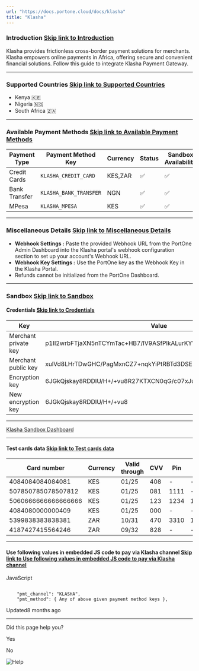 ```yaml
---
url: "https://docs.portone.cloud/docs/klasha"
title: "Klasha"
---
```


### Introduction   [Skip link to Introduction](https://docs.portone.cloud/docs/klasha\#introduction)

Klasha provides frictionless cross-border payment solutions for merchants. Klasha empowers online payments in Africa, offering secure and convenient financial solutions. Follow this guide to integrate Klasha Payment Gateway.

* * *

### Supported Countries   [Skip link to Supported Countries](https://docs.portone.cloud/docs/klasha\#supported-countries)

- Kenya 🇰🇪
- Nigeria 🇳🇬
- South Africa 🇿🇦

* * *

### Available Payment Methods   [Skip link to Available Payment Methods](https://docs.portone.cloud/docs/klasha\#available-payment-methods)

| Payment Type | Payment Method Key | Currency | Status | Sandbox Availability |
| --- | --- | --- | --- | --- |
| Credit Cards | `KLASHA_CREDIT_CARD` | KES,ZAR | ✅ | ✅ |
| Bank Transfer | `KLASHA_BANK_TRANSFER` | NGN | ✅ | ✅ |
| MPesa | `KLASHA_MPESA` | KES | ✅ | ✅ |

* * *

### Miscellaneous Details   [Skip link to Miscellaneous Details](https://docs.portone.cloud/docs/klasha\#miscellaneous-details)

- **Webhook Settings :** Paste the provided Webhook URL from the PortOne Admin Dashboard into the Klasha portal's webhook configuration section to set up your account's Webhook URL.
- **Webhook Key Settings :** Use the PortOne key as the Webhook Key in the Klasha Portal.
- Refunds cannot be initialized from the PortOne Dashboard.

* * *

### Sandbox   [Skip link to Sandbox](https://docs.portone.cloud/docs/klasha\#sandbox)

#### Credentials   [Skip link to Credentials](https://docs.portone.cloud/docs/klasha\#credentials)

| Key | Value |
| --- | --- |
| Merchant private key | p1II2wrbFTjaXN5nTCYmTac+HB7/IV9ASfPlkALurKYW+Dt29xNjPAzYnFQ2Sg+0 |
| Merchant public key | xulVd8LHrTDwGHC/PagMxnCZ7+nqkYiPtRBTd3DSE5ZFKfs3QCy1KVliyDauPKZJ |
| Encryption key | 6JGkQjskay8RDDlU/H+/+vu8R27KTXCN0qG/c07xJug= |
| New encryption key | 6JGkQjskay8RDDlU/H+/+vu8 |

* * *

[Klasha Sandbox Dashboard](https://dev.d1te9ml3wvr2vm.amplifyapp.com/login)

* * *

#### Test cards data   [Skip link to Test cards data](https://docs.portone.cloud/docs/klasha\#test-cards-data)

| Card number | Currency | Valid through | CVV | Pin | OTP |
| --- | --- | --- | --- | --- | --- |
| 4084084084084081 | KES | 01/25 | 408 | - | - |
| 507850785078507812 | KES | 01/25 | 081 | 1111 | - |
| 5060666666666666666 | KES | 01/25 | 123 | 1234 | 123456 |
| 4084080000000409 | KES | 01/25 | 000 | - | - |
| 5399838383838381 | ZAR | 10/31 | 470 | 3310 | 123456 |
| 4187427415564246 | ZAR | 09/32 | 828 | - | - |

* * *

#### Use following values in embedded JS code to pay via Klasha channel   [Skip link to Use following values in embedded JS code to pay via Klasha channel](https://docs.portone.cloud/docs/klasha\#use-following-values-in-embedded-js-code-to-pay-via-klasha-channel)

JavaScript

```rdmd-code lang-javascript theme-light

    "pmt_channel": "KLASHA",
    "pmt_method": { Any of above given payment method keys },

```

Updated8 months ago

* * *

Did this page help you?

Yes

No

![Help](https://cdn.jsdelivr.net/gh/iamport-intl/portone-devx-chatbot-widget@production/public/chat-intro1.svg)